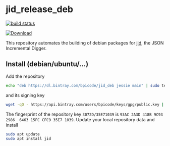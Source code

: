 # jid_release_deb

[![build status](https://gitlab.com/bpicode/jid_release_deb/badges/master/build.svg)](https://gitlab.com/bpicode/jid_release_deb/commits/master)

[![Download](https://api.bintray.com/packages/bpicode/jid_deb/jid/images/download.svg)](https://bintray.com/bpicode/jid_deb/jid/_latestVersion)

This repository automates the building of debian packages for
[jid](https://github.com/simeji/jid), the JSON Incremental Digger.

## Install (debian/ubuntu/...)

Add the repository

```bash
echo "deb https://dl.bintray.com/bpicode/jid_deb jessie main" | sudo tee -a /etc/apt/sources.list
```

and its signing key

```bash
wget -qO - https://api.bintray.com/users/bpicode/keys/gpg/public.key | sudo apt-key add -
```

The fingerprint of the repository key `3072D/35E71039` is
`93AC 2A3D 418B 9C93 2986  6463 15FC CFC9 35E7 1039`.
Update your local repository data and install

```bash
sudo apt update
sudo apt install jid
```
